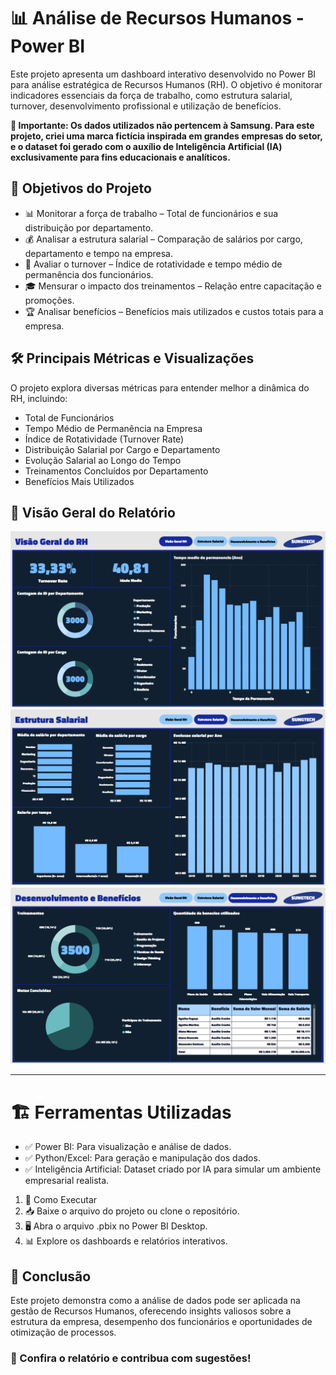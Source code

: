 # 📊 Análise de Recursos Humanos - Power BI
Este projeto apresenta um dashboard interativo desenvolvido no Power BI para análise estratégica de Recursos Humanos (RH). O objetivo é monitorar indicadores essenciais da força de trabalho, como estrutura salarial, turnover, desenvolvimento profissional e utilização de benefícios.

**📌 Importante:  Os dados utilizados não pertencem à Samsung. Para este projeto, criei uma marca fictícia inspirada em grandes empresas do setor, e o dataset foi gerado com o auxílio de Inteligência Artificial (IA) exclusivamente para fins educacionais e analíticos.**

## 🎯 Objetivos do Projeto
- 📊 Monitorar a força de trabalho – Total de funcionários e sua distribuição por departamento.
- 💰 Analisar a estrutura salarial – Comparação de salários por cargo, departamento e tempo na empresa.
- 🔄 Avaliar o turnover – Índice de rotatividade e tempo médio de permanência dos funcionários.
- 🎓 Mensurar o impacto dos treinamentos – Relação entre capacitação e promoções.
- 🏆 Analisar benefícios – Benefícios mais utilizados e custos totais para a empresa.

## 🛠️ Principais Métricas e Visualizações
O projeto explora diversas métricas para entender melhor a dinâmica do RH, incluindo:

- Total de Funcionários
- Tempo Médio de Permanência na Empresa
- Índice de Rotatividade (Turnover Rate)
- Distribuição Salarial por Cargo e Departamento
- Evolução Salarial ao Longo do Tempo
- Treinamentos Concluídos por Departamento
- Benefícios Mais Utilizados

## 📌 Visão Geral do Relatório

![Visão Geral do RH](/Imagens/Imagen_1.png)
![Estrutura Salarial](/Imagens/Imagen_2.png)
![Desenvolvimento e Beneficios](/Imagens/Imagen_3.png)

---

# 🏗️ Ferramentas Utilizadas
- ✅ Power BI: Para visualização e análise de dados.
- ✅ Python/Excel: Para geração e manipulação dos dados.
- ✅ Inteligência Artificial: Dataset criado por IA para simular um ambiente empresarial realista.

1. 🚀 Como Executar
2. 📥 Baixe o arquivo do projeto ou clone o repositório.
3. 🖥️ Abra o arquivo .pbix no Power BI Desktop.
4. 📊 Explore os dashboards e relatórios interativos.

## 🔄 Conclusão
Este projeto demonstra como a análise de dados pode ser aplicada na gestão de Recursos Humanos, oferecendo insights valiosos sobre a estrutura da empresa, desempenho dos funcionários e oportunidades de otimização de processos.

### 🚀 Confira o relatório e contribua com sugestões!